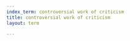```yaml
---
index_term: controversial work of criticism
title: controversial work of criticism
layout: term

---
```

